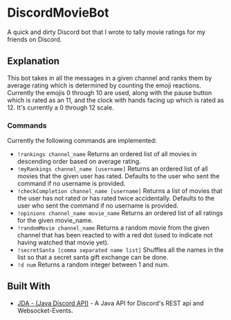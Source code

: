 # DiscordMovieBot
A quick and dirty Discord bot that I wrote to tally movie ratings for my friends on Discord.

## Explanation
This bot takes in all the messages in a given channel and ranks them by average rating which is determined by counting the emoji reactions.
Currently the emojis 0 through 10 are used, along with the pause button which is rated as an 11, and the clock with hands facing up which 
is rated as 12. It's currently a 0 through 12 scale.

### Commands
Currently the following commands are implemented:

- `!rankings channel_name` Returns an ordered list of all movies in descending order based on average rating.
- `!myRankings channel_name [username]` Returns an ordered list of all movies that the given user has rated. Defaults to the user who sent the command if no username is provided.
- `!checkCompletion channel_name [username]` Returns a list of movies that the user has not rated or has rated twice accidentally. Defaults to the user who sent the command if no username is provided.
- `!opinions channel_name movie_name` Returns an ordered list of all ratings for the given movie_name.
- `!randomMovie channel_name` Returns a random movie from the given channel that has been reacted to with a red dot (used to indicate not having watched that movie yet).
- `!secretSanta [comma separated name list]` Shuffles all the names in the list so that a secret santa gift exchange can be done.
- `!d num` Returns a random integer between 1 and num.

## Built With

* [JDA - (Java Discord API)](https://github.com/DV8FromTheWorld/JDA) - A Java API for Discord's REST api and Websocket-Events.
